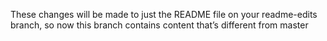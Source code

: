 These changes will be made to just the README file on your readme-edits branch, so now this branch contains content that’s different from master
